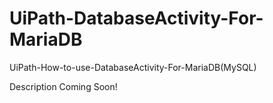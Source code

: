 # UiPath-DatabaseActivity-For-MariaDB
UiPath-How-to-use-DatabaseActivity-For-MariaDB(MySQL)

Description Coming Soon!
